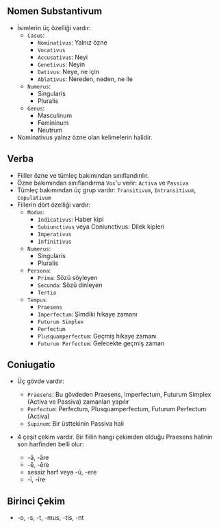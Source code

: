 ## Nomen Substantivum
- İsimlerin üç özelliği vardır:
  - `Casus`:
    - `Nominativus`: Yalnız özne
    - `Vocativus`
    - `Accusativus`: Neyi
    - `Genetivus`: Neyin
    - `Dativus`: Neye, ne için
    - `Ablativus`: Nereden, neden, ne ile
  - `Numerus`:
    - Singularis
    - Pluralis
  - `Genus`:
    - Masculinum
    - Femininum
    - Neutrum
- Nominativus yalnız özne olan kelimelerin halidir.

## Verba
- Fiiller özne ve tümleç bakımından sınıflandırılır.
- Özne bakımından sınıflandırma `Vox`'u verir: `Activa` ve `Passiva`
- Tümleç bakımından üç grup vardır: `Transitivum`, `Intransitivum`, `Copulativum`
- Fiilerin dört özelliği vardır:
  - `Modus`:
    - `Indicativus`: Haber kipi
    - `Subiunctivus` veya Coniunctivus: Dilek kipleri
    - `Imperativus`
    - `Infinitivus`
  - `Numerus`:
    - Singularis
    - Pluralis
  - `Persona`:
    - `Prima`: Sözü söyleyen
    - `Secunda`: Sözü dinleyen
    - `Tertia`
  - `Tempus`:
    - `Praesens`
    - `Imperfectum`: Şimdiki hikaye zamanı
    - `Futurum Simplex`
    - `Perfectum`
    - `Plusquamperfectum`: Geçmiş hikaye zamanı
    - `Futurum Perfectum`: Gelecekte geçmiş zaman
  
## Coniugatio
- Üç gövde vardır:
  - `Praesens`: Bu gövdeden Praesens, Imperfectum, Futurum Simplex (Activa ve Passiva) zamanları yapılır
  - `Perfectum`: Perfectum, Plusquamperfectum, Futurum Perfectum (Activa)
  - `Supinum`: Bir üsttekinin Passiva hali

- 4 çeşit çekim vardır. Bir fiilin hangi çekimden olduğu Praesens halinin son harfinden belli olur:
  - -ā, -āre
  - -ē, -ēre
  - sessiz harf veya -ū, -ere
  - -ī, -īre

## Birinci Çekim
- -o, -s, -t, -mus, -tis, -nt